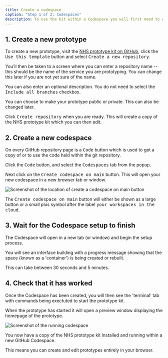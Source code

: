 ```yaml
---
title: Create a codespace
caption: "Step 1 of 2: Codespaces"
description: To use the kit within a Codespace you will first need to create one.
---
```


## 1. Create a new prototype

To create a new prototype, visit the [NHS prototype kit on GitHub](https://github.com/nhsuk/nhsuk-prototype-kit), click the <kbd><samp>Use this template</samp></kbd> button and select <kbd><samp>Create a new repository</samp></kbd>.

You'll then be taken to a screen where you can enter a repository name -- this should be the name of the service you are prototyping. You can change this later if you are not yet sure of the name.

You can also enter an optional description. You do not need to select the <kbd><samp>Include all branches</samp></kbd> checkbox.

You can choose to make your prototype public or private. This can also be changed later.

Click <kbd><samp>Create repository</samp></kbd> when you are ready. This will create a copy of the NHS prototype kit which you can then edit.

## 2. Create a new codespace

On every GitHub repository page is a <samp>Code</samp> button which is used to get a copy of or to use the code held within the git repository.

Click the <kbd><samp>Code</samp></kbd> button, and select the <kbd><samp>Codespaces</samp></kbd> tab from the popup.

Next click on the <kbd><samp>Create codespace on main</samp></kbd> button. This will open your new codespace in a new browser tab or window.

![Screenshot of the location of create a codespace on main button](/assets/images/install/codespaces/create-a-codespace.png)

The <samp>Create codespace on main</samp> button will either be shown as a large button or a small plus symbol after the label <samp>your workspaces in the cloud</samp>.

## 3. Wait for the Codespace setup to finish

The Codespace will open in a new tab (or window) and begin the setup process.

You will see an interface building with a progress message showing that the space (known as a 'container') is being created or rebuilt.

This can take between 30 seconds and 5 minutes.

## 4. Check that it has worked

Once the Codespace has been created, you will then see the 'terminal' tab with commands being exectuted to start the prototype kit.

When the prototype has started it will open a preview window displaying the homepage of the prototype.

![Screenshot of the running codespace](/assets/images/install/codespaces/running-codespace.png)

You now have a copy of the NHS prototype kit installed and running within a new GitHub Codespace.

This means you can create and edit prototypes entirely in your browser.
